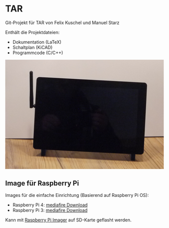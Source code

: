 # TAR
Git-Projekt für TAR von Felix Kuschel und Manuel Starz

Enthält die Projektdateien:
  -  Dokumentation (LaTeX)
  -  Schaltplan (KiCAD)
  -  Programmcode (C/C++)

![Bild der SHZ](doc/img/prototype_front.png "Bild der SHZ")

## Image für Raspberry Pi
Images für die einfache Einrichtung (Basierend auf Raspberry Pi OS):
 -  Raspberry Pi 4: [mediafire Download](https://www.mediafire.com/file/eujoh6s4thpg363/shz_rp4.img.gz/file)
 -  Raspberry Pi 3: [mediafire Download](https://www.mediafire.com/file/bc2o542na3rea7j/shz_rp3.img.gz/file)

Kann mit [Raspberry Pi Imager](https://www.raspberrypi.org/software/) auf SD-Karte geflasht werden.
